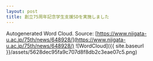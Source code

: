```yaml
---
layout: post
title: 創立75周年記念学生支援SDを実施しました
---
```

Autogenerated Word Cloud.
Source\: [https://www.niigata-u.ac.jp/75th/news/648928/](https://www.niigata-u.ac.jp/75th/news/648928/)
![WordCloud]({{ site.baseurl }}/assets/5628dec95fa9c707d8f8db2c3eae07c5.png)